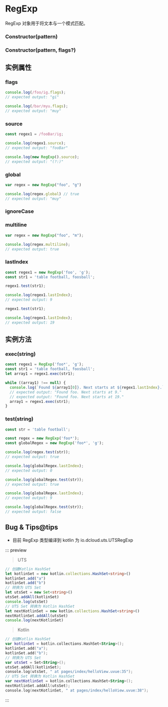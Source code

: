 # RegExp

RegExp 对象用于将文本与一个模式匹配。

### Constructor(pattern)

<!-- UTSJSON.RegExp.Constructor.description -->

<!-- UTSJSON.RegExp.Constructor.param -->

<!-- UTSJSON.RegExp.Constructor.returnValue -->

<!-- UTSJSON.RegExp.Constructor.compatibility -->

<!-- UTSJSON.RegExp.Constructor.tutorial -->

### Constructor(pattern, flags?)

<!-- UTSJSON.RegExp.Constructor_1.description -->

<!-- UTSJSON.RegExp.Constructor_1.param -->

<!-- UTSJSON.RegExp.Constructor_1.returnValue -->

<!-- UTSJSON.RegExp.Constructor_1.compatibility -->

<!-- UTSJSON.RegExp.Constructor_1.tutorial -->

## 实例属性


### flags

<!-- UTSJSON.RegExp.flags.description -->

<!-- UTSJSON.RegExp.flags.param -->

<!-- UTSJSON.RegExp.flags.returnValue -->
```ts
console.log(/foo/ig.flags);
// expected output: "gi"

console.log(/bar/myu.flags);
// expected output: "muy"
```
<!-- UTSJSON.RegExp.flags.compatibility -->

### source

<!-- UTSJSON.RegExp.source.description -->

<!-- UTSJSON.RegExp.source.param -->

<!-- UTSJSON.RegExp.source.returnValue -->
```ts
const regex1 = /fooBar/ig;

console.log(regex1.source);
// expected output: "fooBar"

console.log(new RegExp().source);
// expected output: "(?:)"
```
<!-- UTSJSON.RegExp.source.compatibility -->

### global

<!-- UTSJSON.RegExp.global.description -->

<!-- UTSJSON.RegExp.global.param -->

<!-- UTSJSON.RegExp.global.returnValue -->
```ts
var regex = new RegExp("foo", "g")

console.log(regex.global) // true
// expected output: "muy"
```
<!-- UTSJSON.RegExp.global.compatibility -->

### ignoreCase

<!-- UTSJSON.RegExp.ignoreCase.description -->

<!-- UTSJSON.RegExp.ignoreCase.param -->

<!-- UTSJSON.RegExp.ignoreCase.returnValue -->

<!-- UTSJSON.RegExp.ignoreCase.compatibility -->

### multiline

<!-- UTSJSON.RegExp.multiline.description -->

<!-- UTSJSON.RegExp.multiline.param -->

<!-- UTSJSON.RegExp.multiline.returnValue -->

```ts
var regex = new RegExp("foo", "m");

console.log(regex.multiline);
// expected output: true
```
<!-- UTSJSON.RegExp.multiline.compatibility -->

### lastIndex

<!-- UTSJSON.RegExp.lastIndex.description -->

<!-- UTSJSON.RegExp.lastIndex.param -->

<!-- UTSJSON.RegExp.lastIndex.returnValue -->
```ts
const regex1 = new RegExp('foo', 'g');
const str1 = 'table football, foosball';

regex1.test(str1);

console.log(regex1.lastIndex);
// expected output: 9

regex1.test(str1);

console.log(regex1.lastIndex);
// expected output: 19
```
<!-- UTSJSON.RegExp.lastIndex.compatibility -->


## 实例方法


### exec(string)

<!-- UTSJSON.RegExp.exec.description -->

<!-- UTSJSON.RegExp.exec.param -->

<!-- UTSJSON.RegExp.exec.returnValue -->
```ts
const regex1 = RegExp('foo*', 'g');
const str1 = 'table football, foosball';
let array1 = regex1.exec(str1);

while ((array1) !== null) {
  console.log(`Found ${array1[0]}. Next starts at ${regex1.lastIndex}.`);
  // expected output: "Found foo. Next starts at 9."
  // expected output: "Found foo. Next starts at 19."
  array1 = regex1.exec(str1);
}
```
<!-- UTSJSON.RegExp.exec.compatibility -->

### test(string)

<!-- UTSJSON.RegExp.test.description -->

<!-- UTSJSON.RegExp.test.param -->

<!-- UTSJSON.RegExp.test.returnValue -->
```ts
const str = 'table football';

const regex = new RegExp('foo*');
const globalRegex = new RegExp('foo*', 'g');

console.log(regex.test(str));
// expected output: true

console.log(globalRegex.lastIndex);
// expected output: 0

console.log(globalRegex.test(str));
// expected output: true

console.log(globalRegex.lastIndex);
// expected output: 9

console.log(globalRegex.test(str));
// expected output: false
```
<!-- UTSJSON.RegExp.test.compatibility -->

<!-- UTSJSON.RegExp.tutorial -->

## Bug & Tips@tips

* 目前 RegExp 类型编译到 kotlin 为 io.dcloud.uts.UTSRegExp



::: preview

> UTS

```ts
// 创建Kotlin HashSet
let kotlinSet = new kotlin.collections.HashSet<string>()
kotlinSet.add("a")
kotlinSet.add("b")
// 转换为 UTS Set
let utsSet = new Set<string>()
utsSet.addAll(kotlinSet)
console.log(utsSet)
// UTS Set 转换为 Kotlin HashSet
let nextKotlinSet = new kotlin.collections.HashSet<string>()
nextKotlinSet.addAll(utsSet)
console.log(nextKotlinSet)
```

> Kotlin

```Kotlin
// 创建Kotlin HashSet
var kotlinSet = kotlin.collections.HashSet<String>();
kotlinSet.add("a");
kotlinSet.add("b");
// 转换为 UTS Set
var utsSet = Set<String>();
utsSet.addAll(kotlinSet);
console.log(utsSet, " at pages/index/helloView.uvue:35");
// UTS Set 转换为 Kotlin HashSet
var nextKotlinSet = kotlin.collections.HashSet<String>();
nextKotlinSet.addAll(utsSet);
console.log(nextKotlinSet, " at pages/index/helloView.uvue:38");
```

:::

